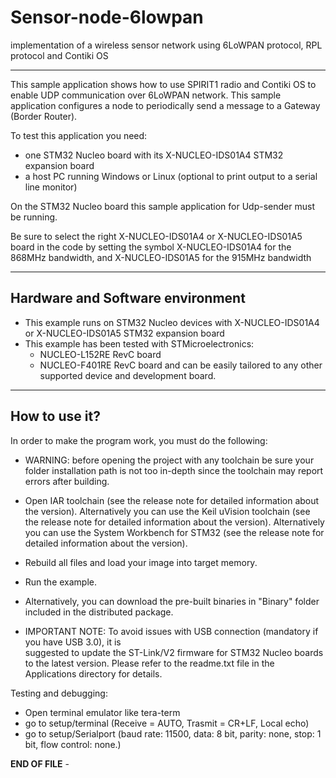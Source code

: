 # Sensor-node-6lowpan
 implementation of a wireless sensor network using 6LoWPAN protocol, RPL protocol and Contiki OS

-------------------------------------------------------------------------------
This sample application shows how to use SPIRIT1 radio and Contiki OS to enable UDP communication over 6LoWPAN network.
This sample application configures a node to periodically send a message to a Gateway (Border Router).

To test this application you need:
- one STM32 Nucleo board with its X-NUCLEO-IDS01A4 STM32 expansion board
- a host PC running Windows or Linux (optional to print output to a serial line monitor)

On the STM32 Nucleo board this sample application for Udp-sender must be running.

Be sure to select the right X-NUCLEO-IDS01A4 or X-NUCLEO-IDS01A5 board in the code by setting the symbol X-NUCLEO-IDS01A4 for the 868MHz bandwidth, and X-NUCLEO-IDS01A5 for the 915MHz bandwidth

-----------
Hardware and Software environment
-----------
  - This example runs on STM32 Nucleo devices with X-NUCLEO-IDS01A4 or X-NUCLEO-IDS01A5 STM32 expansion board
  - This example has been tested with STMicroelectronics:
    - NUCLEO-L152RE RevC board
    - NUCLEO-F401RE RevC board
    and can be easily tailored to any other supported device and development board.
    
-----------
How to use it?
-----------
In order to make the program work, you must do the following:
 - WARNING: before opening the project with any toolchain be sure your folder
   installation path is not too in-depth since the toolchain may report errors
   after building.
 - Open IAR toolchain (see the release note for detailed information about the version).
   Alternatively you can use the Keil uVision toolchain (see the release note for detailed information about the version).
   Alternatively you can use the System Workbench for STM32 (see the release note for detailed information about the version).
 - Rebuild all files and load your image into target memory.
 - Run the example.
 - Alternatively, you can download the pre-built binaries in "Binary" 
   folder included in the distributed package. 
   
 - IMPORTANT NOTE: To avoid issues with USB connection (mandatory if you have USB 3.0), it is   
   suggested to update the ST-Link/V2 firmware for STM32 Nucleo boards to the latest version.
   Please refer to the readme.txt file in the Applications directory for details.

Testing and debugging:
 - Open terminal emulator like tera-term
 - go to setup/terminal (Receive = AUTO, Trasmit = CR+LF, Local echo)
 - go to setup/Serialport (baud rate: 11500, data: 8 bit, parity: none, stop: 1 bit, flow control: none.)
   
 ****END OF FILE**** -
